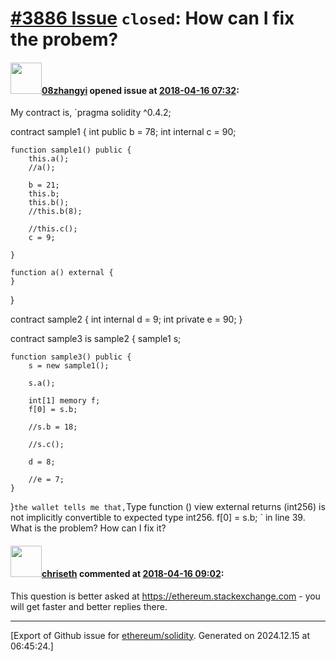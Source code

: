 # [\#3886 Issue](https://github.com/ethereum/solidity/issues/3886) `closed`: How can I fix the probem?

#### <img src="https://avatars.githubusercontent.com/u/27001999?v=4" width="50">[08zhangyi](https://github.com/08zhangyi) opened issue at [2018-04-16 07:32](https://github.com/ethereum/solidity/issues/3886):

My contract is,
`pragma solidity ^0.4.2;

contract sample1 {
	int public b = 78;
	int internal c = 90;
	
	function sample1() public {
		this.a();
		//a();

		b = 21;
		this.b;	
		this.b();
		//this.b(8);
		
		//this.c();
		c = 9;
		
	}
	
	function a() external {
	}
}

contract sample2 {
	int internal d = 9;
	int private e = 90;
}

contract sample3 is sample2 {
	sample1 s;
	
	function sample3() public {
		s = new sample1();
		
		s.a();
		
		int[1] memory f;
		f[0] = s.b;
		
		//s.b = 18;
		
		//s.c();
		
		d = 8;
		
		//e = 7;
	}
}`
the wallet tells me that,
`Type function () view external returns (int256) is not implicitly convertible to expected type int256.
		f[0] = s.b;
`
in line 39. What is the problem? How can I fix it?

#### <img src="https://avatars.githubusercontent.com/u/9073706?v=4" width="50">[chriseth](https://github.com/chriseth) commented at [2018-04-16 09:02](https://github.com/ethereum/solidity/issues/3886#issuecomment-381529930):

This question is better asked at https://ethereum.stackexchange.com - you will get faster and better replies there.


-------------------------------------------------------------------------------



[Export of Github issue for [ethereum/solidity](https://github.com/ethereum/solidity). Generated on 2024.12.15 at 06:45:24.]
